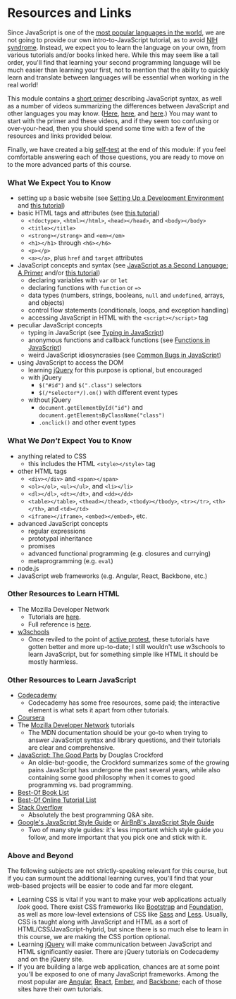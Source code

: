# Resources and Links

Since JavaScript is one of the [most popular languages in the
world](https://insights.stackoverflow.com/survey/2017#technology-programming-languages),
we are not going to provide our own intro-to-JavaScript tutorial, as to avoid
[NIH syndrome](https://en.wikipedia.org/wiki/Not_invented_here#In_computing).
Instead, we expect you to learn the language on your own, from various
tutorials and/or books linked here.  While this may seem like a tall order,
you'll find that learning your second programming language will be much easier
than learning your first, not to mention that the ability to quickly learn and
translate between languages will be essential when working in the real world!

This module contains a [short primer](4.javascript-primer.html) describing
JavaScript syntax, as well as a number of videos summarizing the differences
between JavaScript and other languages you may know.
([Here](5.typing-in-javascript.html), [here](6.functions-in-javascript.html),
and [here](7.common-bugs-in-javascript.html).) You may want to start with the
primer and these videos, and if they seem too confusing or over-your-head, then
you should spend some time with a few of the resources and links provided
below.

Finally, we have created a big [self-test](8.self-test.html) at the end of this module: if
you feel comfortable answering each of those questions, you are ready to move
on to the more advanced parts of this course.


### What We Expect You to Know

- setting up a basic website (see [Setting Up a Development
  Environment](3.development-environment.html) and [this
  tutorial](https://developer.mozilla.org/en-US/docs/Learn/Getting_started_with_the_web/Dealing_with_files))
- basic HTML tags and attributes (see [this tutorial](https://developer.mozilla.org/en-US/docs/Learn/HTML/Introduction_to_HTML/Getting_started))
  - `<!doctype>`, `<html></html>`, `<head></head>`, and `<body></body>`
  - `<title></title>`
  - `<strong></strong>` and `<em></em>`
  - `<h1></h1>` through `<h6></h6>`
  - `<p></p>`
  - `<a></a>`, plus `href` and `target` attributes
- JavaScript concepts and syntax (see [JavaScript as a Second Language: A
  Primer](3.javascript-primer.html) and/or [this tutorial](https://developer.mozilla.org/en-US/docs/Learn/Getting_started_with_the_web/JavaScript_basics))
  - declaring variables with `var` or `let`
  - declaring functions with `function` or `=>`
  - data types (numbers, strings, booleans, `null` and `undefined`, arrays, and objects)
  - control flow statements (conditionals, loops, and exception handling)
  - accessing JavaScript in HTML with the `<script></script>` tag
- peculiar JavaScript concepts
  - typing in JavaScript (see [Typing in JavaScript](5.typing-in-javascript.html))
  - anonymous functions and callback functions (see [Functions in JavaScript](6.functions-in-javascript.html))
  - weird JavaScript idiosyncrasies (see [Common Bugs in JavaScript](7.common-bugs-in-javascript.html))
- using JavaScript to access the DOM
  - learning [jQuery](https://jquery.com/) for this purpose is optional, but
    encouraged
  - with jQuery
    - `$("#id")` and `$(".class")` selectors
    - `$(/*selector*/).on()` with different event types
  - without jQuery
    - `document.getElementById("id")` and
      `document.getElementsByClassName("class")`
    - `.onclick()` and other event types

### What We _Don't_ Expect You to Know

- anything related to CSS
  - this includes the HTML `<style></style>` tag
- other HTML tags
  - `<div></div>` and `<span></span>`
  - `<ol></ol>`, `<ul></ul>`, and `<li></li>`
  - `<dl></dl>`, `<dt></dt>`, and `<dd></dd>`
  - `<table></table>`, `<thead></thead>`, `<tbody></tbody>`, `<tr></tr>`,
    `<th></th>`, and `<td></td>`
  - `<iframe></iframe>`, `<embed></embed>`, etc.
- advanced JavaScript concepts
  - regular expressions
  - prototypal inheritance
  - promises
  - advanced functional programming (e.g. closures and currying)
  - metaprogramming (e.g. `eval`)
- node.js
- JavaScript web frameworks (e.g. Angular, React, Backbone, etc.)


### Other Resources to Learn HTML

- The Mozilla Developer Network
  - Tutorials are [here](https://developer.mozilla.org/en-US/docs/Learn/HTML).
  - Full reference is [here](https://developer.mozilla.org/en-US/docs/Web/HTML).
- [w3schools](https://www.w3schools.com/html/)
  - Once reviled to the point of [active protest](http://www.w3fools.com/),
    these tutorials have gotten better and more up-to-date; I still wouldn't
    use w3schools to learn JavaScript, but for something simple like HTML it
    should be mostly harmless.


### Other Resources to Learn JavaScript

- [Codecademy](https://www.codecademy.com/)
  - Codecademy has some free resources, some paid; the interactive element is
    what sets it apart from other tutorials.
- [Coursera](https://www.coursera.org/courses?languages=en&query=javascript)
- The [Mozilla Developer Network](https://developer.mozilla.org/en-US/docs/Web/JavaScript/Guide)
  tutorials
  - The MDN documentation should be your go-to when trying to answer
    JavaScript syntax and library questions, and their tutorials are clear
    and comprehensive.
- [JavaScript: The Good Parts](http://shop.oreilly.com/product/9780596517748.do)
  by Douglas Crockford
  - An oldie-but-goodie, the Crockford summarizes some of the growing pains
    JavaScript has undergone the past several years, while also containing
    some good philosophy when it comes to good programming vs. bad
    programming.
- [Best-Of Book List](https://medium.com/javascript-scene/12-books-every-javascript-developer-should-read-9da76157fb3)
- [Best-Of Online Tutorial List](https://hackr.io/tutorials/learn-javascript)
- [Stack Overflow](https://stackoverflow.com)
  - Absolutely the best programming Q&A site.
- [Google's JavaScript Style Guide](https://google.github.io/styleguide/jsguide.html)
  or [AirBnB's JavaScript Style Guide](https://github.com/airbnb/javascript)
  - Two of many style guides: it's less important which style guide you follow,
    and more important that you pick one and stick with it.


### Above and Beyond

The following subjects are not strictly-speaking relevant for this course, but
if you can surmount the additional learning curves, you'll find that your
web-based projects will be easier to code and far more elegant.

- Learning CSS is vital if you want to make your web applications actually
  *look* good.  There exist CSS frameworks like
  [Bootstrap](https://getbootstrap.com/) and
  [Foundation](https://foundation.zurb.com/), as well as more low-level
  extensions of CSS like [Sass](https://sass-lang.com/) and
  [Less](http://lesscss.org/).  Usually, CSS is taught along with JavaScript
  and HTML as a sort of HTML/CSS/JavaScript-hybrid, but since there is so much
  else to learn in this course, we are making the CSS portion optional.
- Learning [jQuery](https://jquery.com/) will make communication between
  JavaScript and HTML significantly easier.  There are jQuery tutorials on
  Codecademy and on the jQuery site.
- If you are building a large web application, chances are at some point you'll
  be exposed to one of many JavaScript frameworks.  Among the most popular are
  [Angular](https://angularjs.org/), [React](https://reactjs.org/),
  [Ember](https://www.emberjs.com/), and [Backbone](http://backbonejs.org/);
  each of those sites have their own tutorials.
